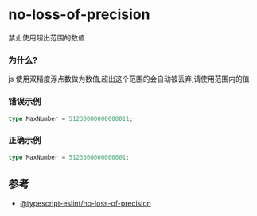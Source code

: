 # no-loss-of-precision

禁止使用超出范围的数值

### 为什么?

js 使用双精度浮点数做为数值,超出这个范围的会自动被丢弃,请使用范围内的值

### 错误示例

```ts
type MaxNumber = 51230000000000011;
```

### 正确示例

```ts
type MaxNumber = 5123000000000001;
```

## 参考

- [@typescript-eslint/no-loss-of-precision](https://typescript-eslint.io/rules/no-loss-of-precision)
